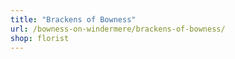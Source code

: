 ```yaml
---
title: "Brackens of Bowness"
url: /bowness-on-windermere/brackens-of-bowness/
shop: florist
---
```

